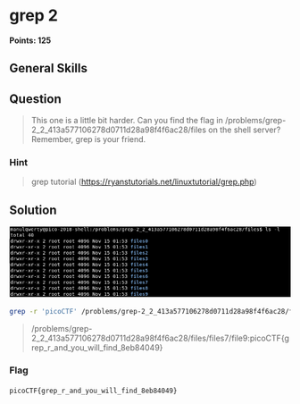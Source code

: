 # grep 2
**Points: 125**

## General Skills

## Question
>This one is a little bit harder. Can you find the flag in /problems/grep-2_2_413a577106278d0711d28a98f4f6ac28/files on the shell server? Remember, grep is your friend. 

### Hint
>grep tutorial (https://ryanstutorials.net/linuxtutorial/grep.php)

## Solution
![alt text](https://github.com/manulqwerty/picoCTF-2018-WriteUp/blob/master/General%20Skills/grep%202/images/1.png)
```bash
grep -r 'picoCTF' /problems/grep-2_2_413a577106278d0711d28a98f4f6ac28/files
```
> /problems/grep-2_2_413a577106278d0711d28a98f4f6ac28/files/files7/file9:picoCTF{grep_r_and_you_will_find_8eb84049}

### Flag
`picoCTF{grep_r_and_you_will_find_8eb84049}`
